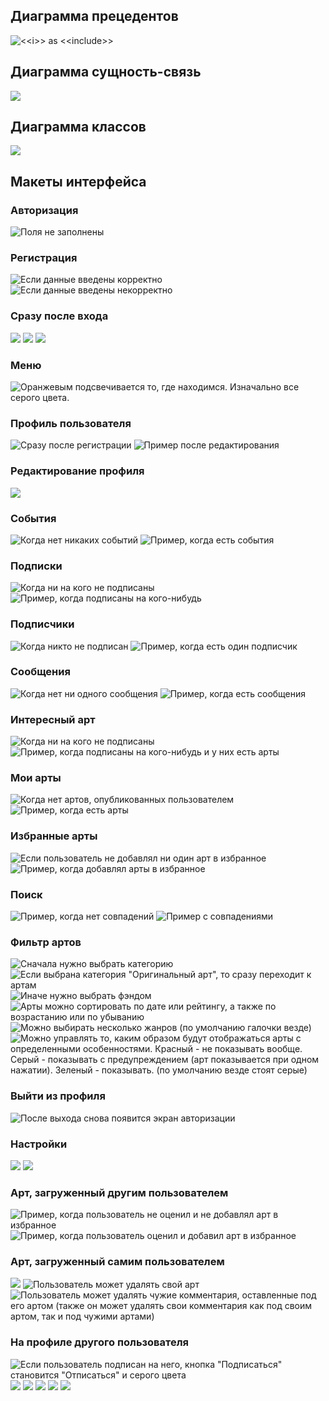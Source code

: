## Диаграмма прецедентов ##
![](https://pp.userapi.com/c837425/v837425425/267cd/eOguE7tFOlo.jpg "<<i>> as <<include>>")
## Диаграмма сущность-связь ##
![](https://pp.userapi.com/c837425/v837425425/267c3/BtkL1yjSJwc.jpg)
## Диаграмма классов ##
![](https://pp.userapi.com/c837425/v837425425/267a6/e_q4XlgoCj0.jpg)

## Макеты интерфейса ##
### Авторизация ###
![](https://pp.userapi.com/c837425/v837425425/25e90/wJkhYafOo7k.jpg "Поля не заполнены")

### Регистрация ###
![](https://pp.userapi.com/c837425/v837425425/25e58/v15VNHE9gYo.jpg "Если данные введены корректно") ![](https://pp.userapi.com/c837425/v837425425/25e60/lKHbDkI-zXA.jpg "Если данные введены некорректно")

### Сразу после входа ###
![](https://pp.userapi.com/c837425/v837425425/261ca/dfi0JiJjw4o.jpg) ![](https://pp.userapi.com/c837425/v837425425/261aa/mKPocvl9Ho0.jpg) ![](https://pp.userapi.com/c837425/v837425425/261b2/w9iIvYaJo4Q.jpg)

### Меню ###
![](https://pp.userapi.com/c837425/v837425425/26395/z01l3sehels.jpg "Оранжевым подсвечивается то, где находимся.
Изначально все серого цвета.")

### Профиль пользователя ###
![](https://pp.userapi.com/c837425/v837425425/25e10/Tv7jYd7GmP8.jpg "Сразу после регистрации") ![](https://pp.userapi.com/c837425/v837425425/25e18/RrXagAHDkfY.jpg "Пример после редактирования")

### Редактирование профиля ###
![](https://pp.userapi.com/c837425/v837425425/25e20/jACzYBoSuww.jpg)

### События ###
![](https://pp.userapi.com/c837425/v837425425/25e28/4s_0K3yVquc.jpg "Когда нет никаких событий") ![](https://pp.userapi.com/c837425/v837425425/25e30/3vjCcJGHf-8.jpg "Пример, когда есть события")

### Подписки ###
![](https://pp.userapi.com/c837425/v837425425/25e38/Zk4N59tohP8.jpg "Когда ни на кого не подписаны") ![](https://pp.userapi.com/c837425/v837425425/25e40/Ww_GCEQYKRg.jpg "Пример, когда подписаны на кого-нибудь")

### Подписчики ###
![](https://pp.userapi.com/c837425/v837425425/2633f/-P3111vDgrY.jpg "Когда никто не подписан") ![](https://pp.userapi.com/c837425/v837425425/2635f/tlMvStQKPX4.jpg "Пример, когда есть один подписчик")   

### Сообщения ###
![](https://pp.userapi.com/c837425/v837425425/25e48/ilTewo0c46w.jpg "Когда нет ни одного сообщения") ![](https://pp.userapi.com/c837425/v837425425/25e50/OWgZUQ0fll8.jpg "Пример, когда есть сообщения")

### Интересный арт ###
![](https://pp.userapi.com/c837425/v837425425/2618a/pehRkdRNqxE.jpg "Когда ни на кого не подписаны") ![](https://pp.userapi.com/c837425/v837425425/2626a/hjgZEvi6jyg.jpg "Пример, когда подписаны на кого-нибудь и у них есть арты")

### Мои арты ###
![](https://pp.userapi.com/c837425/v837425425/2625a/xpJYzKMLUGU.jpg "Когда нет артов, опубликованных пользователем") ![](https://pp.userapi.com/c837425/v837425425/26202/j3sz62n7IvU.jpg "Пример, когда есть арты")

### Избранные арты ###
![](https://pp.userapi.com/c837425/v837425425/26252/EyrjtEzksfA.jpg "Если пользователь не добавлял ни один арт в избранное") ![](https://pp.userapi.com/c837425/v837425425/261ea/BUQMGQiYhME.jpg "Пример, когда добавлял арты в избранное")

### Поиск ###
![](https://pp.userapi.com/c837425/v837425425/26242/TYNJO_aOGjM.jpg "Пример, когда нет совпадений") ![](https://pp.userapi.com/c837425/v837425425/261fa/oGcJxSy1Ho0.jpg "Пример с совпадениями")

### Фильтр артов ###
![](https://pp.userapi.com/c837425/v837425425/26192/oZGf4hpuAxY.jpg "Сначала нужно выбрать категорию") ![](https://pp.userapi.com/c837425/v837425425/2634f/3Id_eHrDd4A.jpg "Если выбрана категория \"Оригинальный арт\", то сразу переходит к артам") ![](https://pp.userapi.com/c837425/v837425425/261ba/rYBNYcuR7os.jpg "Иначе нужно выбрать фэндом") ![](https://pp.userapi.com/c837425/v837425425/2619a/_nGUU5Qz4AY.jpg "Арты можно сортировать по дате или рейтингу, а также по возрастанию или по убыванию") ![](https://pp.userapi.com/c837425/v837425425/261c2/9ENdamPQsTk.jpg "Можно выбирать несколько жанров (по умолчанию галочки везде)") ![](https://pp.userapi.com/c837425/v837425425/261a2/yQlWM5625V0.jpg "Можно управлять то, каким образом будут отображаться арты с определенными особенностями.
Красный - не показывать вообще.
Серый - показывать с предупреждением (арт показывается при одном нажатии).
Зеленый - показывать.
(по умолчанию везде стоят серые)")

### Выйти из профиля ###
![](https://pp.userapi.com/c837425/v837425425/2624a/-xzVCZ6OW54.jpg "После выхода снова появится экран авторизации")

### Настройки ###
![](https://pp.userapi.com/c837425/v837425425/25e68/2PY13IIxzOE.jpg) ![](https://pp.userapi.com/c837425/v837425425/25e70/y0OElsFkaS8.jpg)

### Арт, загруженный другим пользователем ###
![](https://pp.userapi.com/c837425/v837425425/26262/7uQP5DnzD44.jpg "Пример, когда пользователь не оценил и не добавлял арт в избранное") ![](https://pp.userapi.com/c837425/v837425425/261f2/VQZz3-qZtDo.jpg "Пример, когда пользователь оценил и добавил арт в избранное")

### Арт, загруженный самим пользователем ###
![](https://pp.userapi.com/c837425/v837425425/2623a/zqcIjBNqC2s.jpg) ![](https://pp.userapi.com/c837425/v837425425/2620a/CaOrsfaaq8g.jpg "Пользователь может удалять свой арт") ![](https://pp.userapi.com/c837425/v837425425/26212/0PZfFp6PCMQ.jpg "Пользователь может удалять чужие комментария, оставленные под его артом
(также он может удалять свои комментария как под своим артом, так и под чужими артами)")

### На профиле другого пользователя ###
![](https://pp.userapi.com/c837425/v837425425/26232/RzCcT4iiGg8.jpg "Если пользователь подписан на него, кнопка \"Подписаться\" становится \"Отписаться\" и серого цвета") ![](https://pp.userapi.com/c837425/v837425425/26222/CDhO3GdzobQ.jpg) ![](https://pp.userapi.com/c837425/v837425425/261e2/82ZndmZr53s.jpg) ![](https://pp.userapi.com/c837425/v837425425/261d2/5c6XxgRcvGs.jpg) ![](https://pp.userapi.com/c837425/v837425425/261da/q09jZ8dgxME.jpg) ![](https://pp.userapi.com/c837425/v837425425/2622a/P_XFGpCnk_c.jpg)
